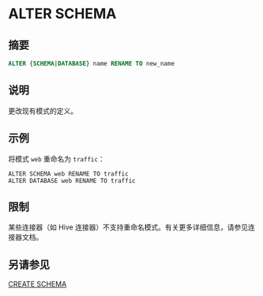 
# ALTER SCHEMA

## 摘要

```sql
ALTER {SCHEMA|DATABASE} name RENAME TO new_name
```

## 说明

更改现有模式的定义。

## 示例

将模式 `web` 重命名为 `traffic`：

    ALTER SCHEMA web RENAME TO traffic
    ALTER DATABASE web RENAME TO traffic

## 限制

某些连接器（如 Hive 连接器）不支持重命名模式。有关更多详细信息，请参见连接器文档。

## 另请参见

[CREATE SCHEMA](./create-schema.html)